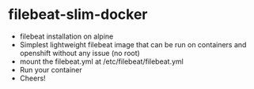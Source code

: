 # filebeat-slim-docker
- filebeat installation on alpine
- Simplest lightweight filebeat image that can be run on containers and openshift without any issue (no root)
- mount the filebeat.yml at /etc/filebeat/filebeat.yml
- Run your container
- Cheers!
